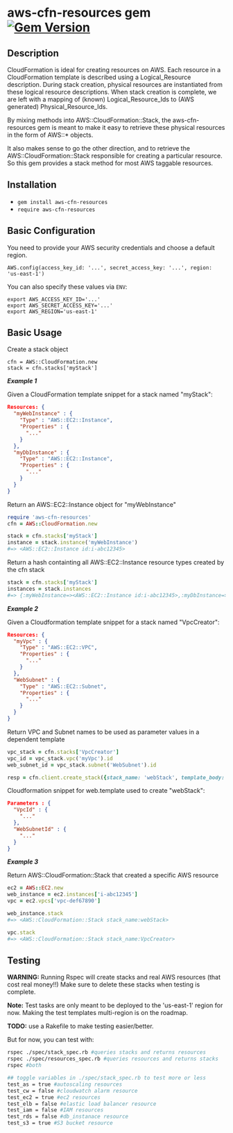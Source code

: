 aws-cfn-resources gem [![Gem Version](https://badge.fury.io/rb/aws-cfn-resources.svg)](http://badge.fury.io/rb/aws-cfn-resources)
=====================

## Description

CloudFormation is ideal for creating resources on AWS. Each resource in a CloudFormation template is described using a Logical_Resource description. During stack creation, physical resources are instantiated from these logical resource descriptions.  When stack creation is complete, we are left with a mapping of (known) Logical_Resource_Ids to (AWS generated) Physical_Resource_Ids.  

By mixing methods into AWS::CloudFormation::Stack, the aws-cfn-resources gem is meant to make it easy to retrieve these physical resources in the form of AWS::* objects.

It also makes sense to go the other direction, and to retrieve the AWS::CloudFormation::Stack responsible for creating a particular resource.  So this gem provides a stack method for most AWS taggable resources.

## Installation
* `gem install aws-cfn-resources`
* `require aws-cfn-resources`

## Basic Configuration

You need to provide your AWS security credentials and choose a default region.

```
AWS.config(access_key_id: '...', secret_access_key: '...', region: 'us-east-1')
```

You can also specify these values via `ENV`:

    export AWS_ACCESS_KEY_ID='...'
    export AWS_SECRET_ACCESS_KEY='...'
    export AWS_REGION='us-east-1'

## Basic Usage

Create a stack object

```
cfn = AWS::CloudFormation.new
stack = cfn.stacks['myStack']
```

***Example 1***

Given a CloudFormation template snippet for a stack named "myStack":
```json
Resources: {
  "myWebInstance" : {
    "Type" : "AWS::EC2::Instance",
    "Properties" : {
      "..."
    }
  },
  "myDbInstance" : {
    "Type" : "AWS::EC2::Instance",
    "Properties" : {
      "..."
    }
  }
}
```
Return an AWS::EC2::Instance object for "myWebInstance"
```ruby
require 'aws-cfn-resources'
cfn = AWS::CloudFormation.new

stack = cfn.stacks['myStack']
instance = stack.instance('myWebInstance')
#=> <AWS::EC2::Instance id:i-abc12345>
```

Return a hash containting all AWS::EC2::Instance resource types created by the cfn stack
```ruby
stack = cfn.stacks['myStack']
instances = stack.instances
#=> {:myWebInstance=><AWS::EC2::Instance id:i-abc12345>,:myDbInstance=><AWS::EC2::Instance id:i-def67890>}
```

***Example 2***

Given a Cloudformation template snippet for a stack named "VpcCreator":
```json
Resources: {
  "myVpc" : {
    "Type" : "AWS::EC2::VPC",
    "Properties" : {
      "..."
    }
  },
  "WebSubnet" : {
    "Type" : "AWS::EC2::Subnet",
    "Properties" : {
      "..."
    }
  }
}
```
Return VPC and Subnet names to be used as parameter values in a dependent template
```ruby
vpc_stack = cfn.stacks['VpcCreator']
vpc_id = vpc_stack.vpc('myVpc').id
web_subnet_id = vpc_stack.subnet('WebSubnet').id

resp = cfn.client.create_stack({stack_name: 'webStack', template_body: web_template, parameters: [{ParameterKey: "VpcId", ParameterValue: vpc_id}, {ParameterKey: "WebSubnetId", ParameterValue: web_subnet_id}] })
```
Cloudformation snippet for web.template used to create "webStack":
```json
Parameters : {
  "VpcId" : {
    "..."
  },
  "WebSubnetId" : {
    "..."
  }
}
```

***Example 3***

Return AWS::CloudFormation::Stack that created a specific AWS resource

```ruby
ec2 = AWS::EC2.new
web_instance = ec2.instances['i-abc12345']
vpc = ec2.vpcs['vpc-def67890']

web_instance.stack
#=> <AWS::CloudFormation::Stack stack_name:webStack> 

vpc.stack
#=> <AWS::CloudFormation::Stack stack_name:VpcCreator>
```

## Testing
**WARNING:** Running Rspec will create stacks and real AWS resources (that cost real money!!)  Make sure to delete these stacks when testing is complete.

**Note:** Test tasks are only meant to be deployed to the 'us-east-1' region for now.  Making the test templates multi-region is on the roadmap.

**TODO:** use a Rakefile to make testing easier/better.

But for now, you can test with:

```sh
rspec ./spec/stack_spec.rb #queries stacks and returns resources
rspec ./spec/resources_spec.rb #queries resources and returns stacks 
rspec #both 

## toggle variables in ./spec/stack_spec.rb to test more or less
test_as = true #autoscaling resources
test_cw = false #cloudwatch alarm resource
test_ec2 = true #ec2 resources
test_elb = false #elastic load balancer resource
test_iam = false #IAM resources
test_rds = false #db_instanace resource
test_s3 = true #S3 bucket resource
```




